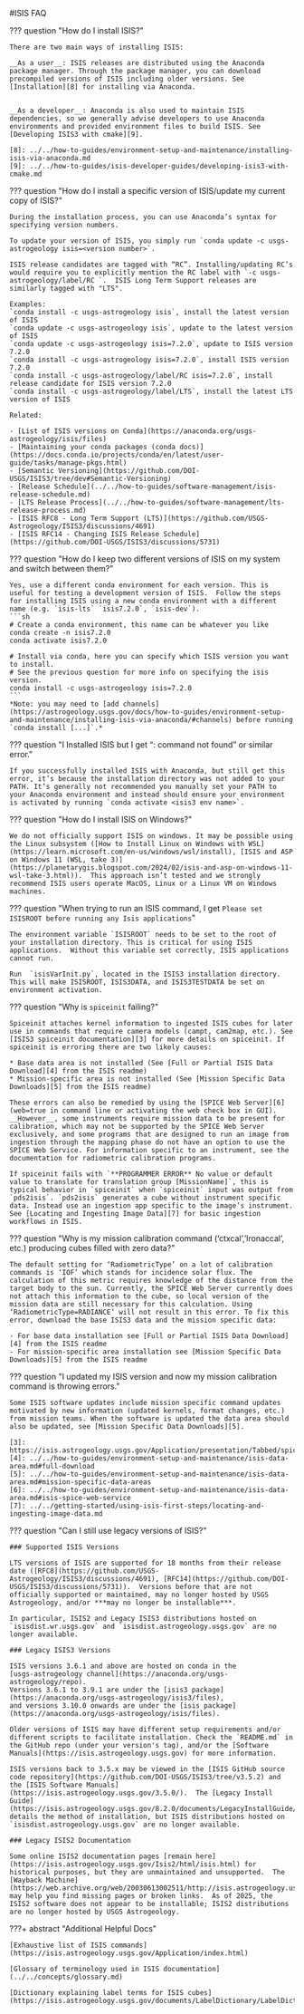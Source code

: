 #ISIS FAQ

??? question "How do I install ISIS?"

    There are two main ways of installing ISIS:

    __As a user__: ISIS releases are distributed using the Anaconda package manager. Through the package manager, you can download precompiled versions of ISIS including older versions. See [Installation][8] for installing via Anaconda. 


    __As a developer__: Anaconda is also used to maintain ISIS dependencies, so we generally advise developers to use Anaconda environments and provided environment files to build ISIS. See [Developing ISIS3 with cmake][9].

    [8]: ../../how-to-guides/environment-setup-and-maintenance/installing-isis-via-anaconda.md
    [9]: ../../how-to-guides/isis-developer-guides/developing-isis3-with-cmake.md


??? question "How do I install a specific version of ISIS/update my current copy of ISIS?"

    During the installation process, you can use Anaconda’s syntax for specifying version numbers. 

    To update your version of ISIS, you simply run `conda update -c usgs-astrogeology isis=<version number>`.

    ISIS release candidates are tagged with “RC”. Installing/updating RC’s would require you to explicitly mention the RC label with `-c usgs-astrogeology/label/RC `.  ISIS Long Term Support releases are similarly tagged with "LTS".

    Examples:   
    `conda install -c usgs-astrogeology isis`, install the latest version of ISIS   
    `conda update -c usgs-astrogeology isis`, update to the latest version of ISIS   
    `conda update -c usgs-astrogeology isis=7.2.0`, update to ISIS version 7.2.0   
    `conda install -c usgs-astrogeology isis=7.2.0`, install ISIS version 7.2.0   
    `conda install -c usgs-astrogeology/label/RC isis=7.2.0`, install release candidate for ISIS version 7.2.0   
    `conda install -c usgs-astrogeology/label/LTS`, install the latest LTS version of ISIS 

    Related:

    - [List of ISIS versions on Conda](https://anaconda.org/usgs-astrogeology/isis/files)
    - [Maintaining your conda packages (conda docs)](https://docs.conda.io/projects/conda/en/latest/user-guide/tasks/manage-pkgs.html)
    - [Semantic Versioning](https://github.com/DOI-USGS/ISIS3/tree/dev#Semantic-Versioning)
    - [Release Schedule](../../how-to-guides/software-management/isis-release-schedule.md)
    - [LTS Release Process](../../how-to-guides/software-management/lts-release-process.md)
    - [ISIS RFC8 - Long Term Support (LTS)](https://github.com/USGS-Astrogeology/ISIS3/discussions/4691)
    - [ISIS RFC14 - Changing ISIS Release Schedule](https://github.com/DOI-USGS/ISIS3/discussions/5731)


??? question "How do I keep two different versions of ISIS on my system and switch between them?"

    Yes, use a different conda environment for each version. This is useful for testing a development version of ISIS.  Follow the steps for installing ISIS using a new conda environment with a different name (e.g. `isis-lts` `isis7.2.0`, `isis-dev`).
    ```sh
    # Create a conda environment, this name can be whatever you like
    conda create -n isis7.2.0
    conda activate isis7.2.0
    
    # Install via conda, here you can specify which ISIS version you want to install.
    # See the previous question for more info on specifying the isis version.
    conda install -c usgs-astrogeology isis=7.2.0
    ```
    *Note: you may need to [add channels](https://astrogeology.usgs.gov/docs/how-to-guides/environment-setup-and-maintenance/installing-isis-via-anaconda/#channels) before running `conda install [...]`.*

??? question "I Installed ISIS but I get “<app>: command not found” or similar error."

    If you successfully installed ISIS with Anaconda, but still get this error, it’s because the installation directory was not added to your PATH. It’s generally not recommended you manually set your PATH to your Anaconda environment and instead should ensure your environment is activated by running `conda activate <isis3 env name>`. 

??? question "How do I install ISIS on Windows?"

    We do not officially support ISIS on windows. It may be possible using the Linux subsystem ([How to Install Linux on Windows with WSL](https://learn.microsoft.com/en-us/windows/wsl/install), [ISIS and ASP on Windows 11 (WSL, take 3)](https://planetarygis.blogspot.com/2024/02/isis-and-asp-on-windows-11-wsl-take-3.html)).  This approach isn’t tested and we strongly recommend ISIS users operate MacOS, Linux or a Linux VM on Windows machines.

??? question "When trying to run an ISIS command, I get `Please set ISISROOT before running any Isis applications`"

    The environment variable `ISISROOT` needs to be set to the root of your installation directory. This is critical for using ISIS applications.  Without this variable set correctly, ISIS applications cannot run.

    Run  `isisVarInit.py`, located in the ISIS3 installation directory. This will make ISISROOT, ISIS3DATA, and ISIS3TESTDATA be set on environment activation.  


??? question "Why is `spiceinit` failing?"

    Spiceinit attaches kernel information to ingested ISIS cubes for later use in commands that require camera models (campt, cam2map, etc.). See [ISIS3 spiceinit documentation][3] for more details on spiceinit. If spiceinit is erroring there are two likely causes:

    * Base data area is not installed (See [Full or Partial ISIS Data Download][4] from the ISIS readme)
    * Mission-specific area is not installed (See [Mission Specific Data Downloads][5] from the ISIS readme)

    These errors can also be remedied by using the [SPICE Web Server][6] (web=true in command line or activating the web check box in GUI). __However__, some instruments require mission data to be present for calibration, which may not be supported by the SPICE Web Server exclusively, and some programs that are designed to run an image from ingestion through the mapping phase do not have an option to use the SPICE Web Service. For information specific to an instrument, see the documentation for radiometric calibration programs. 

    If spiceinit fails with `**PROGRAMMER ERROR** No value or default value to translate for translation group [MissionName]`, this is typical behavior in `spiceinit` when `spiceinit` input was output from `pds2isis`. `pds2isis` generates a cube without instrument specific data. Instead use an ingestion app specific to the image’s instrument. See [Locating and Ingesting Image Data][7] for basic ingestion workflows in ISIS. 

??? question "Why is my mission calibration command (‘ctxcal’,’lronaccal’, etc.) producing cubes filled with zero data?"

    The default setting for ‘RadiometricType’ on a lot of calibration commands is ‘IOF’ which stands for incidence solar flux. The calculation of this metric requires knowledge of the distance from the target body to the sun. Currently, the SPICE Web Server currently does not attach this information to the cube, so local version of the mission data are still necessary for this calculation. Using ‘RadiometricType=RADIANCE’ will not result in this error. To fix this error, download the base ISIS3 data and the mission specific data:

    - For base data installation see [Full or Partial ISIS Data Download][4] from the ISIS readme
    - For mission-specific area installation see [Mission Specific Data Downloads][5] from the ISIS readme

??? question "I updated my ISIS version and now my mission calibration command is throwing errors."

    Some ISIS software updates include mission specific command updates motivated by new information (updated kernels, format changes, etc.) from mission teams. When the software is updated the data area should also be updated, see [Mission Specific Data Downloads][5].

    [3]: https://isis.astrogeology.usgs.gov/Application/presentation/Tabbed/spiceinit/spiceinit.html
    [4]: ../../how-to-guides/environment-setup-and-maintenance/isis-data-area.md#full-download
    [5]: ../../how-to-guides/environment-setup-and-maintenance/isis-data-area.md#mission-specific-data-areas
    [6]: ../../how-to-guides/environment-setup-and-maintenance/isis-data-area.md#isis-spice-web-service
    [7]: ../../getting-started/using-isis-first-steps/locating-and-ingesting-image-data.md

??? question "Can I still use legacy versions of ISIS?"

    ### Supported ISIS Versions

    LTS versions of ISIS are supported for 18 months from their release date ([RFC8](https://github.com/USGS-Astrogeology/ISIS3/discussions/4691), [RFC14](https://github.com/DOI-USGS/ISIS3/discussions/5731)).  Versions before that are not officially supported or maintained, may no longer hosted by USGS Astrogeology, and/or ***may no longer be installable***.
    
    In particular, ISIS2 and Legacy ISIS3 distributions hosted on `isisdist.wr.usgs.gov` and `isisdist.astrogeology.usgs.gov` are no longer available.

    ### Legacy ISIS3 Versions

    ISIS versions 3.6.1 and above are hosted on conda in the 
    [usgs-astrogeology channel](https://anaconda.org/usgs-astrogeology/repo). 
    Versions 3.6.1 to 3.9.1 are under the [isis3 package](https://anaconda.org/usgs-astrogeology/isis3/files), 
    and versions 3.10.0 onwards are under the [isis package](https://anaconda.org/usgs-astrogeology/isis/files). 
    
    Older versions of ISIS may have different setup requirements and/or different scripts to facilitate installation. Check the `README.md` in the GitHub repo (under your version's tag), and/or the [Software Manuals](https://isis.astrogeology.usgs.gov) for more information.

    ISIS versions back to 3.5.x may be viewed in the [ISIS GitHub source code repository](https://github.com/DOI-USGS/ISIS3/tree/v3.5.2) and the [ISIS Software Manuals](https://isis.astrogeology.usgs.gov/3.5.0/).  The [Legacy Install Guide](https://isis.astrogeology.usgs.gov/8.2.0/documents/LegacyInstallGuide/index.html) details the method of installation, but ISIS distributions hosted on `isisdist.astrogeology.usgs.gov` are no longer available.

    ### Legacy ISIS2 Documentation

    Some online ISIS2 documentation pages [remain here](https://isis.astrogeology.usgs.gov/Isis2/html/isis.html) for historical purposes, but they are unmaintained and unsupported.  The [Wayback Machine](https://web.archive.org/web/20030613002511/http://isis.astrogeology.usgs.gov/) may help you find missing pages or broken links.  As of 2025, the ISIS2 software does not appear to be installable; ISIS2 distributions are no longer hosted by USGS Astrogeology.
   

???+ abstract "Additional Helpful Docs"

    [Exhaustive list of ISIS commands](https://isis.astrogeology.usgs.gov/Application/index.html)

    [Glossary of terminology used in ISIS documentation](../../concepts/glossary.md)

    [Dictionary explaining label terms for ISIS cubes](https://isis.astrogeology.usgs.gov/documents/LabelDictionary/LabelDictionary.html)